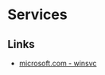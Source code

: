 # Services

## Links
- [microsoft.com - winsvc](https://learn.microsoft.com/en-us/windows/win32/api/winsvc/)
